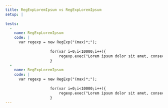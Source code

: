 ```yaml
---
title: RegExpLoremIpsum vs RegExpLoremIpsum
setup: |
  
tests:
  -
    name: RegExpLoremIpsum
    code: |
      var regexp = new RegExp("(max)*;");
      				
      				for(var i=0;i<10000;i++){
      					regexp.exec("Lorem ipsum dolor sit amet, consectetur adipiscing elit. Ut congue lacus vitae diam tristique porta. Aliquam aliquam, leo placerat dictum sodales, massa ex feugiat mauris, ut faucibus nulla enim id libero. Phasellus gravida at diam at aliquam. Praesent rhoncus ligula elit, at pretium lacus tincidunt a. Curabitur finibus consectetur luctus. In fermentum nisi eu lectus euismod, quis porttitor quam porta. Etiam ut fringilla velit. Suspendisse id quam sit amet enim mattis vestibulum sed sed mi. Proin neque felis, pellentesque et venenatis sed, condimentum nec arcu. Cras porta justo aliquam, porta libero suscipit, lobortis risus. Fusce ultrices ipsum rhoncus orci imperdiet venenatis. Integer vulputate nec erat at malesuada. Aliquam consequat elit non consequat pharetra. Fusce eget velit sed ante condimentum vehicula. Cras placerat urna eu felis imperdiet cursus. Quisque viverra ipsum turpis, vel consequat lectus suscipit vel.");
      				}
  -
    name: RegExpLoremIpsum
    code: |
      var regexp = new RegExp("(max)*;");
      				
      				for(var i=0;i<10000;i++){
      					regexp.exec("Lorem ipsum dolor sit amet, consectetur adipiscing elit. Ut congue lacus vitae diam tristique porta. Aliquam aliquam, leo placerat dictum sodales, massa ex feugiat mauris, ut faucibus nulla enim id libero. Phasellus gravida at diam at aliquam. Praesent rhoncus ligula elit, at pretium lacus tincidunt a. Curabitur finibus consectetur luctus. In fermentum nisi eu lectus euismod, quis porttitor quam porta. Etiam ut fringilla velit. Suspendisse id quam sit amet enim mattis vestibulum sed sed mi. Proin neque felis, pellentesque et venenatis sed, condimentum nec arcu. Cras porta justo aliquam, porta libero suscipit, lobortis risus. Fusce ultrices ipsum rhoncus orci imperdiet venenatis. Integer vulputate nec erat at malesuada. Aliquam consequat elit non consequat pharetra. Fusce eget velit sed ante condimentum vehicula. Cras placerat urna eu felis imperdiet cursus. Quisque viverra ipsum turpis, vel consequat lectus suscipit vel.");
      				}
---
```


